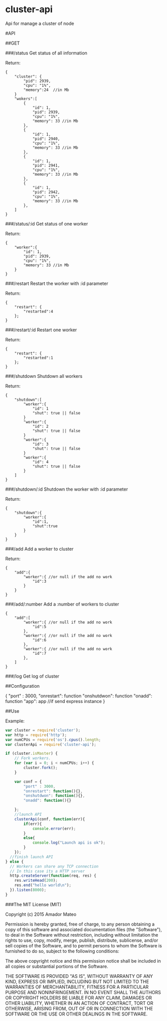 # cluster-api
Api for manage a cluster of node

#API

##GET

###/status
Get status of all information

Return:

	{
		"cluster": {
			"pid": 2939,
			"cpu": "1%",
			"memory":24  //in Mb
		}
		"wokers":[
			{
				"id": 1,
				"pid": 2939,
				"cpu": "1%",
				"memory": 33 //in Mb
			},
			{
				"id": 1,
				"pid": 2940,
				"cpu": "1%",
				"memory": 33 //in Mb
			},
			{
				"id": 1,
				"pid": 2941,
				"cpu": "1%",
				"memory": 33 //in Mb
			},
			{
				"id": 1,
				"pid": 2942,
				"cpu": "1%",
				"memory": 33 //in Mb
			},
		]
	}


###/status/:id
Get status of one worker

Return:

	{
		"worker":{
			"id": 1,
			"pid": 2939,
			"cpu": "1%",
			"memory": 33 //in Mb
		}
	}

###/restart
Restart the worker with :id parameter

Return:

	{
		"restart": {
			"restarted":4
		};
	}
###/restart/:id
Restart one worker

Return:

	{
		"restart": {
			"restarted":1
		};
	}
	

###/shutdown
Shutdown all workers

Return:

	{
		"shutdown":[
			"worker":{
				"id": 1
				"shut": true || false
			}
			"worker":{
				"id": 2
				"shut": true || false
			}
			"worker":{
				"id": 3
				"shut": true || false
			}
			"worker":{
				"id": 4
				"shut": true || false
			}									
		]
	}

###/shutdown/:id
Shutdown the worker with :id parameter

Return:

	{
		"shutdown":{
			"worker":{
				"id":1,
				"shut":true
			}
		}
	}

###/add
Add a worker to cluster

Return:

	{
		"add":{
			"worker":{ //or null if the add no work
				"id":3
			}
		}
	}

###/add/:number
Add a :number of workers to cluster
	
	{
		"add":[
			"worker":{ //or null if the add no work
				"id":5
			},
			"worker":{ //or null if the add no work
				"id":6
			},
			"worker":{ //or null if the add no work
				"id":7
			},						
		]
	}
###/log
Get log of cluster

##Configuration

{
	"port" : 3000,
	"onrestart": function
	"onshutdwon": function
	"onadd": function
	"app": app  //if send express instance
}

##Use

Example:

``` js
var cluster = require('cluster');
var http = require('http');
var numCPUs = require('os').cpus().length;
var clusterApi = require('cluster-api');

if (cluster.isMaster) {
	// Fork workers.
	for (var i = 0; i < numCPUs; i++) {
		cluster.fork();
	}

  	var conf = {
		"port" : 3000,
		"onrestart": function(){},
		"onshutdwon": function(){},
		"onadd": function(){}

  	};
  	//launch API
  	clusterApi(conf, function(err){
	  	if(err){
	  		console.error(err);
		} 
		else{
			console.log("Launch api is ok");
		}
  	});
  //finish launch API
} else {
  // Workers can share any TCP connection
  // In this case its a HTTP server
  http.createServer(function(req, res) {
    res.writeHead(200);
    res.end("hello world\n");
  }).listen(8000);
}
```


###The MIT License (MIT)

Copyright (c) 2015 Amador Mateo

Permission is hereby granted, free of charge, to any person obtaining a copy
of this software and associated documentation files (the "Software"), to deal
in the Software without restriction, including without limitation the rights
to use, copy, modify, merge, publish, distribute, sublicense, and/or sell
copies of the Software, and to permit persons to whom the Software is
furnished to do so, subject to the following conditions:

The above copyright notice and this permission notice shall be included in all
copies or substantial portions of the Software.

THE SOFTWARE IS PROVIDED "AS IS", WITHOUT WARRANTY OF ANY KIND, EXPRESS OR
IMPLIED, INCLUDING BUT NOT LIMITED TO THE WARRANTIES OF MERCHANTABILITY,
FITNESS FOR A PARTICULAR PURPOSE AND NONINFRINGEMENT. IN NO EVENT SHALL THE
AUTHORS OR COPYRIGHT HOLDERS BE LIABLE FOR ANY CLAIM, DAMAGES OR OTHER
LIABILITY, WHETHER IN AN ACTION OF CONTRACT, TORT OR OTHERWISE, ARISING FROM,
OUT OF OR IN CONNECTION WITH THE SOFTWARE OR THE USE OR OTHER DEALINGS IN THE
SOFTWARE.